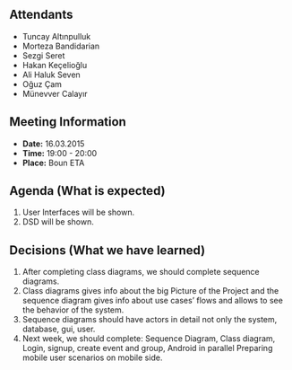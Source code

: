 ## Attendants ##
  * Tuncay Altınpulluk
  * Morteza Bandidarian
  * Sezgi Seret
  * Hakan Keçelioğlu
  * Ali Haluk Seven
  * Oğuz Çam
  * Münevver Calayır


## Meeting Information ##
  * **Date:** 16.03.2015
  * **Time:** 19:00 - 20:00
  * **Place:** Boun ETA


## Agenda (What is expected) ##

  1. User Interfaces will be shown.
  1. DSD will be shown.

## Decisions (What we have learned) ##

  1. After completing class diagrams, we should complete sequence diagrams.
  1. Class diagrams gives info about the big Picture of the Project and the sequence diagram gives info about use cases’ flows and allows to see the behavior of the system.
  1. Sequence diagrams should have actors in detail not only the system, database, gui, user.
  1. Next week, we should complete: Sequence Diagram, Class diagram, Login, signup, create event and group, Android in parallel
Preparing mobile user scenarios on mobile side.
